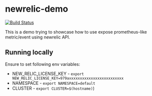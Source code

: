 # newrelic-demo

[![Build Status](https://travis-ci.org/Huang-Wei/newrelic-demo.svg?branch=master)](https://travis-ci.org/Huang-Wei/newrelic-demo)

This is a demo trying to showcase how to use expose prometheus-like metric/event using newrelic API.

## Running locally

Ensure to set following env variables:

- NEW_RELIC_LICENSE_KEY - `export NEW_RELIC_LICENSE_KEY=979axxxxxxxxxxxxxxxxxxxxxxxxx`
- NAMESPACE - `export NAMESPACE=default`
- CLUSTER - `export CLUSTER=$(hostname)`)